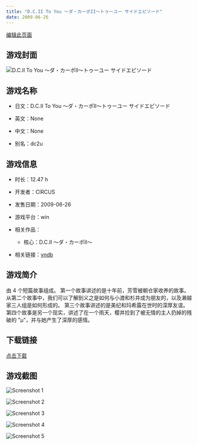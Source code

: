 ```yaml
---
title: "D.C.II To You ～ダ・カーポII～トゥーユー サイドエピソード"
date: 2009-06-26
---
```

[编辑此页面](https://github.com/ACG-3/ADV3-source/blob/main/source/_posts/games/D.C.II%20To%20You%20%EF%BD%9E%E3%83%80%E3%83%BB%E3%82%AB%E3%83%BC%E3%83%9DII%EF%BD%9E%E3%83%88%E3%82%A5%E3%83%BC%E3%83%A6%E3%83%BC%20%E3%82%B5%E3%82%A4%E3%83%89%E3%82%A8%E3%83%94%E3%82%BD%E3%83%BC%E3%83%89.md)

## 游戏封面

![D.C.II To You ～ダ・カーポII～トゥーユー サイドエピソード](https%3A//pan.timero.xyz/onedrive/img_lib_001/D.C.II%20To%20You%20%EF%BD%9E%E3%83%80%E3%83%BB%E3%82%AB%E3%83%BC%E3%83%9DII%EF%BD%9E%E3%83%88%E3%82%A5%E3%83%BC%E3%83%A6%E3%83%BC%20%E3%82%B5%E3%82%A4%E3%83%89%E3%82%A8%E3%83%94%E3%82%BD%E3%83%BC%E3%83%89_cover.avif)


## 游戏名称

- 日文：D.C.II To You ～ダ・カーポII～トゥーユー サイドエピソード
- 英文：None
- 中文：None

- 别名：dc2u


## 游戏信息

- 时长：12.47 h
- 开发者：CIRCUS
- 发售日期：2009-06-26
- 游戏平台：win
- 相关作品：
   - 核心：D.C.II ～ダ・カーポII～

- 相关链接：[vndb](https://vndb.org/v1910)


## 游戏简介

由 4 个短篇故事组成。
第一个故事讲述的是十年前，芳雪被朝仓家收养的故事。
从第二个故事中，我们可以了解到义之是如何与小渡和杉并成为朋友的，以及濑越家三人组是如何形成的。
第三个故事讲述的是美纪和玛希露在世时的深厚友谊。
第四个故事是另一个现实，讲述了在一个雨天，樱井捡到了被无情的主人扔掉的残破的 "μ"，并与她产生了深厚的感情。


## 下载链接

[点击下载](https://pan.timero.xyz/onedrive/adv_lib_001/D.C.II%20To%20You%20%EF%BD%9E%E3%83%80%E3%83%BB%E3%82%AB%E3%83%BC%E3%83%9DII%EF%BD%9E%E3%83%88%E3%82%A5%E3%83%BC%E3%83%A6%E3%83%BC%20%E3%82%B5%E3%82%A4%E3%83%89%E3%82%A8%E3%83%94%E3%82%BD%E3%83%BC%E3%83%89)


## 游戏截图


![Screenshot 1](https%3A//pan.timero.xyz/onedrive/img_lib_001/D.C.II%20To%20You%20%EF%BD%9E%E3%83%80%E3%83%BB%E3%82%AB%E3%83%BC%E3%83%9DII%EF%BD%9E%E3%83%88%E3%82%A5%E3%83%BC%E3%83%A6%E3%83%BC%20%E3%82%B5%E3%82%A4%E3%83%89%E3%82%A8%E3%83%94%E3%82%BD%E3%83%BC%E3%83%89_Screenshot_1.avif)

![Screenshot 2](https%3A//pan.timero.xyz/onedrive/img_lib_001/D.C.II%20To%20You%20%EF%BD%9E%E3%83%80%E3%83%BB%E3%82%AB%E3%83%BC%E3%83%9DII%EF%BD%9E%E3%83%88%E3%82%A5%E3%83%BC%E3%83%A6%E3%83%BC%20%E3%82%B5%E3%82%A4%E3%83%89%E3%82%A8%E3%83%94%E3%82%BD%E3%83%BC%E3%83%89_Screenshot_2.avif)

![Screenshot 3](https%3A//pan.timero.xyz/onedrive/img_lib_001/D.C.II%20To%20You%20%EF%BD%9E%E3%83%80%E3%83%BB%E3%82%AB%E3%83%BC%E3%83%9DII%EF%BD%9E%E3%83%88%E3%82%A5%E3%83%BC%E3%83%A6%E3%83%BC%20%E3%82%B5%E3%82%A4%E3%83%89%E3%82%A8%E3%83%94%E3%82%BD%E3%83%BC%E3%83%89_Screenshot_3.avif)

![Screenshot 4](https%3A//pan.timero.xyz/onedrive/img_lib_001/D.C.II%20To%20You%20%EF%BD%9E%E3%83%80%E3%83%BB%E3%82%AB%E3%83%BC%E3%83%9DII%EF%BD%9E%E3%83%88%E3%82%A5%E3%83%BC%E3%83%A6%E3%83%BC%20%E3%82%B5%E3%82%A4%E3%83%89%E3%82%A8%E3%83%94%E3%82%BD%E3%83%BC%E3%83%89_Screenshot_4.avif)

![Screenshot 5](https%3A//pan.timero.xyz/onedrive/img_lib_001/D.C.II%20To%20You%20%EF%BD%9E%E3%83%80%E3%83%BB%E3%82%AB%E3%83%BC%E3%83%9DII%EF%BD%9E%E3%83%88%E3%82%A5%E3%83%BC%E3%83%A6%E3%83%BC%20%E3%82%B5%E3%82%A4%E3%83%89%E3%82%A8%E3%83%94%E3%82%BD%E3%83%BC%E3%83%89_Screenshot_5.avif)


